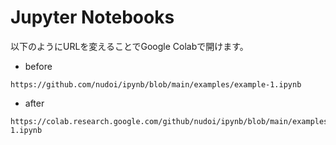# Jupyter Notebooks

以下のようにURLを変えることでGoogle Colabで開けます。

- before
```
https://github.com/nudoi/ipynb/blob/main/examples/example-1.ipynb
```
- after
```
https://colab.research.google.com/github/nudoi/ipynb/blob/main/examples/example-1.ipynb
```